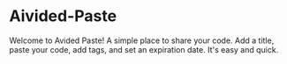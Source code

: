 # Aivided-Paste
Welcome to Avided Paste! A simple place to share your code. Add a title, paste your code, add tags, and set an expiration date. It's easy and quick.
